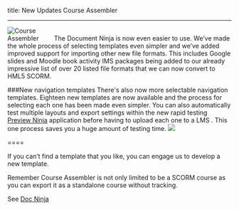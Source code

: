 title: New Updates Course Assembler

----

<img src="https://www.Coursesuite.ninja/img/deee88f4f56a86028812d2ef6295880f.png" alt="Course Assembler" class="float-right" style="max-width:20%;"/>
The Document Ninja is now even easier to use. We’ve made the whole process of selecting templates even simpler and we’ve added improved support for importing other new file formats. This includes Google slides and Moodle book activity IMS packages being added to our already impressive list of over 20 listed file formats that we can now convert to HML5 SCORM. 

###New navigation templates
There's also now more selectable navigation templates. Eighteen new templates are now available and the process for selecting each one has been made even simpler.  You can also automatically test multiple layouts and export settings within the new rapid testing [Preview Ninja](https://www.Coursesuite.ninja/products/freebies/scormninja) application before having to upload each one to a LMS . This one process saves you a huge amount of testing time.
<img src="https://www.Coursesuite.ninja/img/4f8632cad1ff3990a06936f132082209.png" style="max-width:60%">

====

If you can’t find a template that you like, you can engage us to develop a new template.

Remember Course Assembler is not only limited to be a SCORM course as you can export it as a standalone course without tracking.

See [Doc Ninja](https://www.Coursesuite.ninja/home/docninja)
